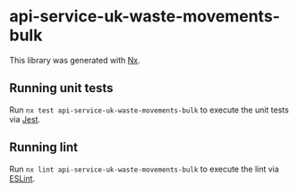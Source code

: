 # api-service-uk-waste-movements-bulk

This library was generated with [Nx](https://nx.dev).

## Running unit tests

Run `nx test api-service-uk-waste-movements-bulk` to execute the unit tests via [Jest](https://jestjs.io).

## Running lint

Run `nx lint api-service-uk-waste-movements-bulk` to execute the lint via [ESLint](https://eslint.org/).
